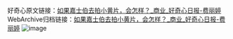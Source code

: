 好奇心原文链接：[如果嘉士伯去拍小黄片，会怎样？_商业_好奇心日报-费丽婷](https://www.qdaily.com/articles/7346.html)
WebArchive归档链接：[如果嘉士伯去拍小黄片，会怎样？_商业_好奇心日报-费丽婷](http://web.archive.org/web/20190623172238/https://www.qdaily.com/articles/7346.html)
![image](http://ww3.sinaimg.cn/large/007d5XDply1g3wihxz63dj30u03f41kx)